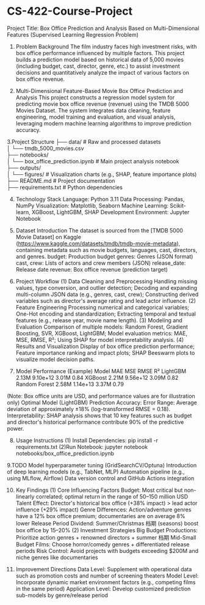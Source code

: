 # CS-422-Course-Project
Project Title: Box Office Prediction and Analysis Based on Multi-Dimensional Features (Supervised Learning Regression Problem)


1. Problem Background
The film industry faces high investment risks, with box office performance influenced by multiple factors. This project builds a prediction model based on historical data of 5,000 movies (including budget, cast, director, genre, etc.) to assist investment decisions and quantitatively analyze the impact of various factors on box office revenue.


2. Multi-Dimensional Feature-Based Movie Box Office Prediction and Analysis
This project constructs a regression model system for predicting movie box office revenue (revenue) using the TMDB 5000 Movies Dataset. The system integrates data cleaning, feature engineering, model training and evaluation, and visual analysis, leveraging modern machine learning algorithms to improve prediction accuracy.


3.Project Structure
├── data/                # Raw and processed datasets  
│ └── tmdb_5000_movies.csv  
├── notebooks/           
│ └── box_office_prediction.ipynb  # Main project analysis notebook  
├── outputs/             
│ └── figures/           # Visualization charts (e.g., SHAP, feature importance plots)  
├── README.md            # Project documentation  
├── requirements.txt     # Python dependencies  


4. Technology Stack
Language: Python 3.11
Data Processing: Pandas, NumPy
Visualization: Matplotlib, Seaborn
Machine Learning: Scikit-learn, XGBoost, LightGBM, SHAP
Development Environment: Jupyter Notebook


5. Dataset Introduction
The dataset is sourced from the [TMDB 5000 Movie Dataset] on Kaggle 
(https://www.kaggle.com/datasets/tmdb/tmdb-movie-metadata), 
containing metadata such as movie budgets, languages, cast, directors, and genres.
budget: Production budget
genres: Genres (JSON format)
cast, crew: Lists of actors and crew members (JSON)
release_date: Release date
revenue: Box office revenue (prediction target)


6. Project Workflow
(1) Data Cleaning and Preprocessing
Handling missing values, type conversion, and outlier detection;
Decoding and expanding multi-column JSON data (e.g., genres, cast, crew);
Constructing derived variables such as director's average rating and lead actor influence.
(2) Feature Engineering
Processing numerical and categorical variables;
One-Hot encoding and standardization;
Extracting temporal and textual features (e.g., release year, movie name length).
(3) Modeling and Evaluation
Comparison of multiple models: Random Forest, Gradient Boosting, SVR, XGBoost, LightGBM;
Model evaluation metrics: MAE, MSE, RMSE, R²;
Using SHAP for model interpretability analysis.
(4) Results and Visualization
Display of box office prediction performance;
Feature importance ranking and impact plots;
SHAP Beeswarm plots to visualize model decision paths.


7. Model Performance (Example)
Model	MAE 	 MSE	RMSE 	R²
LightGBM	2.13M	9.10e+12	3.01M	 0.84
XGBoost	2.21M	9.56e+12	3.09M	0.82
Random Forest	2.58M	1.14e+13	3.37M	0.79

(Note: Box office units are USD, and performance values are for illustration only)
Optimal Model (LightGBM) Prediction Accuracy:
Error Range: Average deviation of approximately ±18% (log-transformed RMSE = 0.18).
Interpretability: SHAP analysis shows that 10 key features such as budget and director's historical performance contribute 90% of the predictive power.


8. Usage Instructions
(1) Install Dependencies:
pip install -r requirements.txt
(2)Run Notebook:
jupyter notebook notebooks/box_office_prediction.ipynb


9.TODO
Model hyperparameter tuning (GridSearchCV/Optuna)
Introduction of deep learning models (e.g., TabNet, MLP)
Automation pipeline (e.g., using MLflow, Airflow)
Data version control and GitHub Actions integration


10. Key Findings
(1) Core Influencing Factors
Budget: Most critical but non-linearly correlated; optimal return in the range of 50–150 million USD
Talent Effect: Director's historical box office (+38% impact) > lead actor influence (+29% impact)
Genre Differences: Action/adventure genres have a 12% box office premium; documentaries are on average 8% lower
Release Period Dividend: Summer/Christmas 档期 (seasons) boost box office by 15–20%
(2) Investment Strategies
Big Budget Productions: Prioritize action genres + renowned directors + summer 档期
Mid-Small Budget Films: Choose horror/comedy genres + differentiated release periods
Risk Control: Avoid projects with budgets exceeding $200M and niche genres like documentaries


11. Improvement Directions
Data Level: Supplement with operational data such as promotion costs and number of screening theaters
Model Level: Incorporate dynamic market environment factors (e.g., competing films in the same period)
Application Level: Develop customized prediction sub-models by genre/release period

